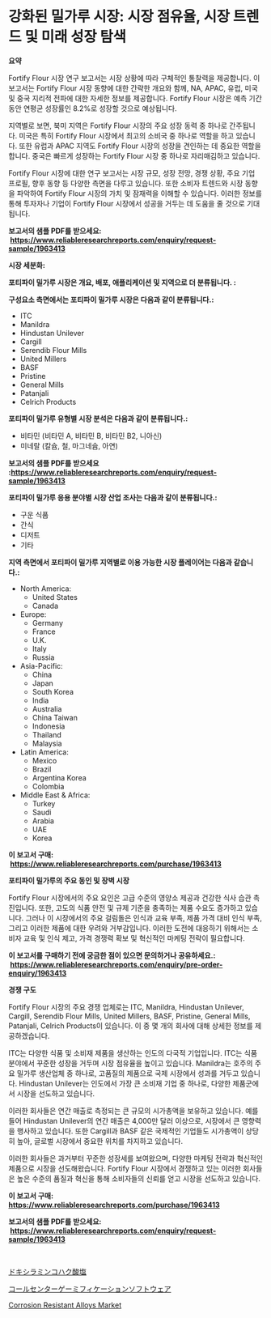 <p><h1>강화된 밀가루 시장: 시장 점유율, 시장 트렌드 및 미래 성장 탐색</h1></p><p><strong>요약</strong></p>
<p><p>Fortify Flour 시장 연구 보고서는 시장 상황에 따라 구체적인 통찰력을 제공합니다. 이 보고서는 Fortify Flour 시장 동향에 대한 간략한 개요와 함께, NA, APAC, 유럽, 미국 및 중국 지리적 전파에 대한 자세한 정보를 제공합니다. Fortify Flour 시장은 예측 기간 동안 연평균 성장률인 8.2%로 성장할 것으로 예상됩니다.</p><p>지역별로 보면, 북미 지역은 Fortify Flour 시장의 주요 성장 동력 중 하나로 간주됩니다. 미국은 특히 Fortify Flour 시장에서 최고의 소비국 중 하나로 역할을 하고 있습니다. 또한 유럽과 APAC 지역도 Fortify Flour 시장의 성장을 견인하는 데 중요한 역할을 합니다. 중국은 빠르게 성장하는 Fortify Flour 시장 중 하나로 자리매김하고 있습니다.</p><p>Fortify Flour 시장에 대한 연구 보고서는 시장 규모, 성장 전망, 경쟁 상황, 주요 기업 프로필, 향후 동향 등 다양한 측면을 다루고 있습니다. 또한 소비자 트렌드와 시장 동향을 파악하여 Fortify Flour 시장의 가치 및 잠재력을 이해할 수 있습니다. 이러한 정보를 통해 투자자나 기업이 Fortify Flour 시장에서 성공을 거두는 데 도움을 줄 것으로 기대됩니다.</p></p>
<p><strong>보고서의 샘플 PDF를 받으세요: &nbsp;<a href="https://www.reliableresearchreports.com/enquiry/request-sample/1963413">https://www.reliableresearchreports.com/enquiry/request-sample/1963413</a></strong></p>
<p><strong>시장 세분화:</strong></p>
<p><strong> 포티파이 밀가루 시장은 개요, 배포, 애플리케이션 및 지역으로 더 분류됩니다. :</strong></p>
<p><strong>구성요소 측면에서는 포티파이 밀가루 시장은 다음과 같이 분류됩니다.:</strong></p>
<p><ul><li>ITC</li><li>Manildra</li><li>Hindustan Unilever</li><li>Cargill</li><li>Serendib Flour Mills</li><li>United Millers</li><li>BASF</li><li>Pristine</li><li>General Mills</li><li>Patanjali</li><li>Celrich Products</li></ul></p>
<p><strong> 포티파이 밀가루 유형별 시장 분석은 다음과 같이 분류됩니다.:</strong></p>
<p><ul><li>비타민 (비타민 A, 비타민 B, 비타민 B2, 니아신)</li><li>미네랄 (칼슘, 철, 마그네슘, 아연)</li></ul></p>
<p><strong>보고서의 샘플 PDF를 받으세요 :<a href="https://www.reliableresearchreports.com/enquiry/request-sample/1963413">https://www.reliableresearchreports.com/enquiry/request-sample/1963413</a></strong></p>
<p><strong> 포티파이 밀가루 응용 분야별 시장 산업 조사는 다음과 같이 분류됩니다.:</strong></p>
<p><ul><li>구운 식품</li><li>간식</li><li>디저트</li><li>기타</li></ul></p>
<p><strong>지역 측면에서 포티파이 밀가루 지역별로 이용 가능한 시장 플레이어는 다음과 같습니다.:</strong></p>
<p><ul>
    <li>
        North America:
        <ul>
            <li>United States</li>
            <li>Canada</li>
        </ul>
    </li>
    <li>
        Europe:
        <ul>
            <li>Germany</li>
            <li>France</li>
            <li>U.K.</li>
            <li>Italy</li>
            <li>Russia</li>
        </ul>
    </li>
    <li>
        Asia-Pacific:
        <ul>
            <li>China</li>
            <li>Japan</li>
            <li>South Korea</li>
            <li>India</li>
            <li>Australia</li>
            <li>China Taiwan</li>
            <li>Indonesia</li>
            <li>Thailand</li>
            <li>Malaysia</li>
        </ul>
    </li>
    <li>
        Latin America:
        <ul>
            <li>Mexico</li>
            <li>Brazil</li>
            <li>Argentina Korea</li>
            <li>Colombia</li>
        </ul>
    </li>
    <li>
        Middle East & Africa:
        <ul>
            <li>Turkey</li>
            <li>Saudi</li>
            <li>Arabia</li>
            <li>UAE</li>
            <li>Korea</li>
        </ul>
    </li>
    </ul></p>
<p><strong>이 보고서 구매: &nbsp;<a href="https://www.reliableresearchreports.com/purchase/1963413">https://www.reliableresearchreports.com/purchase/1963413</a></strong></p>
<p><strong>포티파이 밀가루의 주요 동인 및 장벽 시장</strong></p>
<p><p>Fortify Flour 시장에서의 주요 요인은 고급 수준의 영양소 제공과 건강한 식사 습관 촉진입니다. 또한, 고도의 식품 안전 및 규제 기준을 충족하는 제품 수요도 증가하고 있습니다. 그러나 이 시장에서의 주요 걸림돌은 인식과 교육 부족, 제품 가격 대비 인식 부족, 그리고 이러한 제품에 대한 우려와 거부감입니다. 이러한 도전에 대응하기 위해서는 소비자 교육 및 인식 제고, 가격 경쟁력 확보 및 혁신적인 마케팅 전략이 필요합니다.</p></p>
<p><strong>이 보고서를 구매하기 전에 궁금한 점이 있으면 문의하거나 공유하세요.: &nbsp;<a href="https://www.reliableresearchreports.com/enquiry/pre-order-enquiry/1963413">https://www.reliableresearchreports.com/enquiry/pre-order-enquiry/1963413</a></strong></p>
<p><strong>경쟁 구도</strong></p>
<p><p>Fortify Flour 시장의 주요 경쟁 업체로는 ITC, Manildra, Hindustan Unilever, Cargill, Serendib Flour Mills, United Millers, BASF, Pristine, General Mills, Patanjali, Celrich Products이 있습니다. 이 중 몇 개의 회사에 대해 상세한 정보를 제공하겠습니다.</p><p>ITC는 다양한 식품 및 소비재 제품을 생산하는 인도의 다국적 기업입니다. ITC는 식품 분야에서 꾸준한 성장을 거두며 시장 점유율을 높이고 있습니다. Manildra는 호주의 주요 밀가루 생산업체 중 하나로, 고품질의 제품으로 국제 시장에서 성과를 거두고 있습니다. Hindustan Unilever는 인도에서 가장 큰 소비재 기업 중 하나로, 다양한 제품군에서 시장을 선도하고 있습니다.</p><p>이러한 회사들은 연간 매출로 측정되는 큰 규모의 시가총액을 보유하고 있습니다. 예를 들어 Hindustan Unilever의 연간 매출은 4,000만 달러 이상으로, 시장에서 큰 영향력을 행사하고 있습니다. 또한 Cargill과 BASF 같은 국제적인 기업들도 시가총액이 상당히 높아, 글로벌 시장에서 중요한 위치를 차지하고 있습니다.</p><p>이러한 회사들은 과거부터 꾸준한 성장세를 보여왔으며, 다양한 마케팅 전략과 혁신적인 제품으로 시장을 선도해왔습니다. Fortify Flour 시장에서 경쟁하고 있는 이러한 회사들은 높은 수준의 품질과 혁신을 통해 소비자들의 신뢰를 얻고 시장을 선도하고 있습니다.</p></p>
<p><strong>이 보고서 구매: &nbsp; <a href="https://www.reliableresearchreports.com/purchase/1963413">https://www.reliableresearchreports.com/purchase/1963413</a></strong></p>
<p><strong>보고서의 샘플 PDF를 받으세요: &nbsp;<a href="https://www.reliableresearchreports.com/enquiry/request-sample/1963413">https://www.reliableresearchreports.com/enquiry/request-sample/1963413</a></strong><strong></strong></p>
<p>&nbsp;</p>
<p><p><a href="https://github.com/RodHoppe07/Market-Research-Report-List-1/blob/main/639539112561.md">ドキシラミンコハク酸塩</a></p><p><a href="https://github.com/laurenreichert/Market-Research-Report-List-1/blob/main/525802412560.md">コールセンターゲーミフィケーションソフトウェア</a></p><p><a href="https://metal-farmhouse-e95.notion.site/Corrosion-Resistant-Alloys-Market-Size-Share-Trends-Analysis-Report-By-Application-Regional-Outl-5604959875e94f819e70f43534b1a50a">Corrosion Resistant Alloys Market</a></p></p>